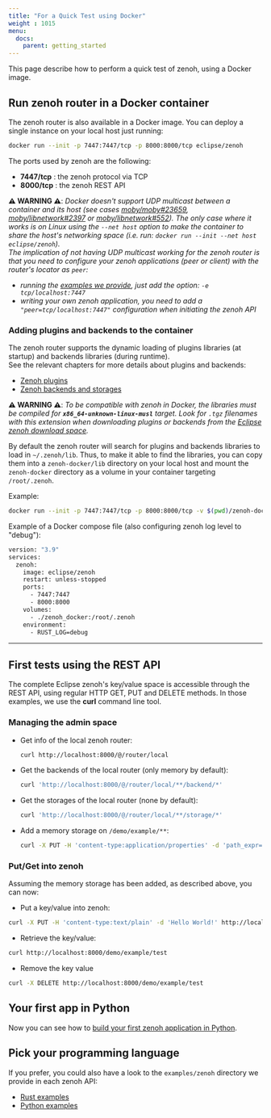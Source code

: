 ```yaml
---
title: "For a Quick Test using Docker"
weight : 1015
menu:
  docs:
    parent: getting_started
---
```


This page describe how to perform a quick test of zenoh, using a Docker image.

## Run zenoh router in a Docker container

The zenoh router is also available in a Docker image. You can deploy a single instance on your local host just running:
```bash
docker run --init -p 7447:7447/tcp -p 8000:8000/tcp eclipse/zenoh
```

The ports used by zenoh are the following:

  - **7447/tcp** : the zenoh protocol via TCP
  - **8000/tcp** : the zenoh REST API

**:warning: WARNING :warning:**: _Docker doesn't support UDP multicast between a container and its host (see cases [moby/moby#23659](https://github.com/moby/moby/issues/23659), [moby/libnetwork#2397](https://github.com/moby/libnetwork/issues/2397) or [moby/libnetwork#552](https://github.com/moby/libnetwork/issues/552)). The only case where it works is on Linux using the `--net host` option to make the container to share the host's networking space (i.e. run: `docker run --init --net host eclipse/zenoh`)._  
_The implication of not having UDP multicast working for the zenoh router is that you need to configure your zenoh applications (peer or client) with the router's locator as `peer`:_
  - _running the [examples we provide](##pick-your-programming-language), just add the option: `-e tcp/localhost:7447`_
  - _writing your own zenoh application, you need to add a `"peer=tcp/localhost:7447"` configuration when initiating the zenoh API_

### Adding plugins and backends to the container

The zenoh router supports the dynamic loading of plugins libraries (at startup) and backends libraries (during runtime).  
See the relevant chapters for more details about plugins and backends:
 - [Zenoh plugins](../../manual/plugins)
 - [Zenoh backends and storages](../../manual/backends)

**:warning: WARNING :warning:**: _To be compatible with zenoh in Docker, the libraries must be compiled for **`x86_64-unknown-linux-musl`** target. Look for `.tgz` filenames with this extension when downloading plugins or backends from the [Eclipse zenoh download space](https://download.eclipse.org/zenoh)._

By default the zenoh router will search for plugins and backends libraries to load in `~/.zenoh/lib`. Thus, to make it able to find the libraries, you can copy them into a `zenoh-docker/lib` directory on your local host and mount the `zenoh-docker` directory as a volume in your container targeting `/root/.zenoh`.

Example:
```bash
docker run --init -p 7447:7447/tcp -p 8000:8000/tcp -v $(pwd)/zenoh-docker:/root/.zenoh eclipse/zenoh
```

Example of a Docker compose file (also configuring zenoh log level to "debug"):
```bash
version: "3.9"
services:
  zenoh:
    image: eclipse/zenoh
    restart: unless-stopped
    ports:
      - 7447:7447
      - 8000:8000
    volumes:
      - ./zenoh_docker:/root/.zenoh
    environment:
      - RUST_LOG=debug
```


--------------------------------
## First tests using the REST API

The complete Eclipse zenoh's key/value space is accessible through the REST API, using regular HTTP GET, PUT and DELETE methods. In those examples, we use the **curl** command line tool.

### Managing the admin space

 * Get info of the local zenoh router:
   ```bash
   curl http://localhost:8000/@/router/local
   ```
 * Get the backends of the local router (only memory by default):
   ```bash
   curl 'http://localhost:8000/@/router/local/**/backend/*'
   ```
 * Get the storages of the local router (none by default):
   ```bash
   curl 'http://localhost:8000/@/router/local/**/storage/*'
   ```
 * Add a memory storage on `/demo/example/**`:
   ```bash
   curl -X PUT -H 'content-type:application/properties' -d 'path_expr=/demo/example/**' http://localhost:8000/@/router/local/plugin/storages/backend/memory/storage/my-storage
   ```

### Put/Get into zenoh
Assuming the memory storage has been added, as described above, you can now:

 * Put a key/value into zenoh:
  ```bash
  curl -X PUT -H 'content-type:text/plain' -d 'Hello World!' http://localhost:8000/demo/example/test
  ```
 * Retrieve the key/value:
  ```bash
  curl http://localhost:8000/demo/example/test
  ```
 * Remove the key value
  ```bash
  curl -X DELETE http://localhost:8000/demo/example/test
  ```

## Your first app in Python

Now you can see how to [build your first zenoh application in Python](../first-app).

## Pick your programming language

If you prefer, you could also have a look to the `examples/zenoh` directory we provide in each zenoh API:
- [Rust examples](https://github.com/eclipse-zenoh/zenoh/tree/master/zenoh/examples/zenoh)
- [Python examples](https://github.com/eclipse-zenoh/zenoh-python/tree/master/examples/zenoh)

